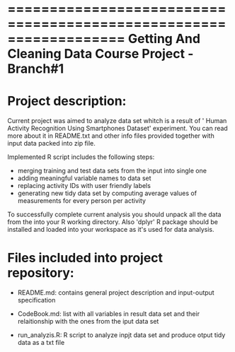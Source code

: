 ==================================================================
Getting And Cleaning Data Course Project - Branch#1
==================================================================

Project description:
==================================================================

Current project was aimed to analyze data set whitch is a result of ' Human Activity Recognition Using Smartphones Dataset' experiment. You can read more about it in README.txt and other info files provided together with input data packed into zip file.

Implemented R script includes the following steps:
- merging training and test data sets from the input into single one
- adding meaningful variable names to data set
- replacing activity IDs with user friendly labels
- generating new tidy data set by computing average values of measurements for every person per activity

To successfully complete current analysis you should unpack all the data from the  into your R working directory.
Also 'dplyr' R package should be installed and loaded into your workspace as it's used for data analysis.

Files included into project repository:
=========================================

- README.md: contains general project description and input-output specification

- CodeBook.md: list with all variables in result data set and their relaitionship with the ones from the iput data set

- run_analyzis.R: R script to analyze inpjt data set and produce otput tidy data as a txt file
